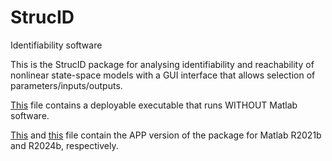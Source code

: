 # StrucID
 Identifiability software

This is the StrucID package for analysing identifiability and reachability of nonlinear state-space models with a GUI interface that allows selection of parameters/inputs/outputs.

[This](https://github.com/jdstigter/StrucID/blob/main/MyAppInstaller_web.exe) file contains a deployable executable that runs WITHOUT Matlab software.

[This](https://github.com/jdstigter/StrucID/blob/main/StrucIDAppMatlab2021b_3_8.mlapp) and [this](https://github.com/jdstigter/StrucID/blob/main/StrucIDAppMatlab2024b_3_8.mlapp) file contain the APP version of the package for Matlab R2021b and R2024b, respectively.
